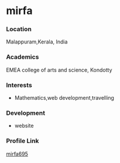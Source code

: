 # mirfa

### Location

Malappuram,Kerala, India

### Academics

EMEA college of arts and science, Kondotty

### Interests

- Mathematics,web development,travelling

### Development

- website


### Profile Link

[mirfa695](https://github.com/mirfa695)
